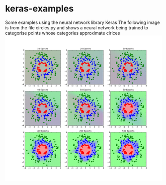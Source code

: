 # keras-examples
Some examples using the neural network library Keras
The following image is from the file circles.py and shows a neural network being trained to categorise points whose categories approximate cirlces
![circlesPic](/circlesPic.png)
